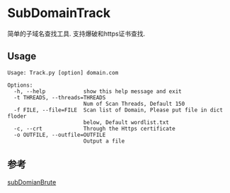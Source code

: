 # SubDomainTrack
简单的子域名查找工具.
支持爆破和https证书查找.

## Usage

```
Usage: Track.py [option] domain.com

Options:
  -h, --help            show this help message and exit
  -t THREADS, --threads=THREADS
                        Num of Scan Threads, Default 150
  -f FILE, --file=FILE  Scan list of Domain, Please put file in dict floder
                        below, Default wordlist.txt
  -c, --crt             Through the Https certificate
  -o OUTFILE, --outfile=OUTFILE
                        Output a file
```

## 参考

[subDomianBrute](https://github.com/lijiejie/subDomainsBrute)
